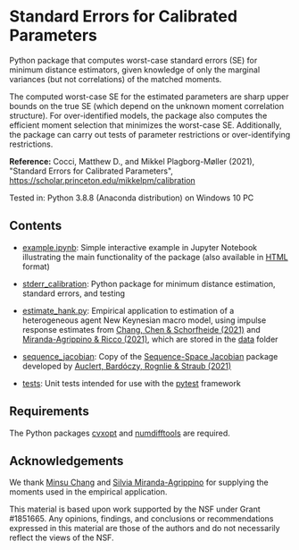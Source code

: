# Standard Errors for Calibrated Parameters

Python package that computes worst-case standard errors (SE) for minimum distance estimators, given knowledge of only the marginal variances (but not correlations) of the matched moments.

The computed worst-case SE for the estimated parameters are sharp upper bounds on the true SE (which depend on the unknown moment correlation structure). For over-identified models, the package also computes the efficient moment selection that minimizes the worst-case SE. Additionally, the package can carry out tests of parameter restrictions or over-identifying restrictions.

**Reference:**
Cocci, Matthew D., and Mikkel Plagborg-Møller (2021), "Standard Errors for Calibrated Parameters", https://scholar.princeton.edu/mikkelpm/calibration

Tested in: Python 3.8.8 (Anaconda distribution) on Windows 10 PC

## Contents

- [example.ipynb](example.ipynb): Simple interactive example in Jupyter Notebook illustrating the main functionality of the package (also available in [HTML](docs/example.html) format)

- [stderr_calibration](stderr_calibration): Python package for minimum distance estimation, standard errors, and testing

- [estimate_hank.py](estimate_hank.py): Empirical application to estimation of a heterogeneous agent New Keynesian macro model, using impulse response estimates from [Chang, Chen & Schorfheide (2021)](https://cpb-us-w2.wpmucdn.com/web.sas.upenn.edu/dist/e/242/files/2021/05/EvalHAmodels_v6_pub.pdf) and [Miranda-Agrippino & Ricco (2021)](https://doi.org/10.1257/mac.20180124), which are stored in the [data](data) folder

- [sequence_jacobian](sequence_jacobian): Copy of the [Sequence-Space Jacobian](https://github.com/shade-econ/sequence-jacobian) package developed by [Auclert, Bardóczy, Rognlie & Straub (2021)](http://web.stanford.edu/~aauclert/sequence_space_jacobian.pdf)

- [tests](tests): Unit tests intended for use with the [pytest](https://docs.pytest.org/) framework

## Requirements

The Python packages [cvxopt](https://cvxopt.org/) and [numdifftools](https://pypi.org/project/numdifftools/) are required.

## Acknowledgements

We thank [Minsu Chang](http://minsuchang.com) and [Silvia Miranda-Agrippino](http://silviamirandaagrippino.com) for supplying the moments used in the empirical application.

This material is based upon work supported by the NSF under Grant #1851665. Any opinions, findings, and conclusions or recommendations expressed in this material are those of the authors and do not necessarily reflect the views of the NSF.
